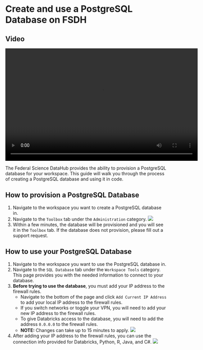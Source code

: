 # Create and use a PostgreSQL Database on FSDH

## Video

<video width="600" height="350" controls>
    <source src="/api/media/postgres.mp4" type="video/mp4">
    Your browser does not support the video tag.
</video>

The Federal Science DataHub provides the ability to provision a PostgreSQL database for your workspace. This guide will walk you through the process of creating a PostgreSQL database and using it in code.

## How to provision a PostgreSQL Database

1. Navigate to the workspace you want to create a PostgreSQL database in.
2. Navigate to the `Toolbox` tab under the `Administration` category.
![](/api/media/UserGuide/Database/database-1.png)
3. Within a few minutes, the database will be provisioned and you will see it in the `Toolbox` tab. If the database does not provision, please fill out a support request.

## How to use your PostgreSQL Database

1. Navigate to the workspace you want to use the PostgreSQL database in.
2. Navigate to the `SQL Database` tab under the `Workspace Tools` category. This page provides you with the needed information to connect to your database.
3. **Before trying to use the database**, you must add your IP address to the firewall rules. 
    * Navigate to the bottom of the page and click `Add Current IP Address` to add your local IP address to the firewall rules.
    * If you switch networks or toggle your VPN, you will need to add your new IP address to the firewall rules.
    * To give Databricks access to the database, you will need to add the address `0.0.0.0` to the firewall rules.
    * **NOTE:** Changes can take up to 15 minutes to apply.
![](/api/media/UserGuide/Database/database-2.png)
4. After adding your IP address to the firewall rules, you can use the connection info provided for Databricks, Python, R, Java, and C#.
![](/api/media/UserGuide/Database/database-3.png)